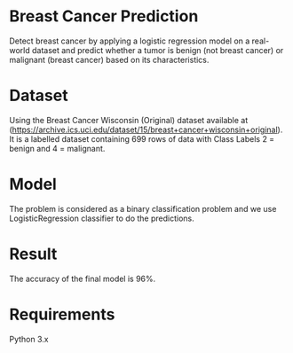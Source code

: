 # Breast Cancer Prediction
Detect breast cancer by applying a logistic regression model on a real-world dataset and predict whether a tumor is benign (not breast cancer) or malignant (breast cancer) based on its characteristics.

# Dataset
Using the Breast Cancer Wisconsin (Original) dataset available at (https://archive.ics.uci.edu/dataset/15/breast+cancer+wisconsin+original). It is a labelled dataset containing 699 rows of data with Class Labels 2 = benign and 4 = malignant.

# Model
The problem is considered as a binary classification problem and we use LogisticRegression classifier to do the predictions.

# Result
The accuracy of the final model is 96%.

# Requirements
Python 3.x
